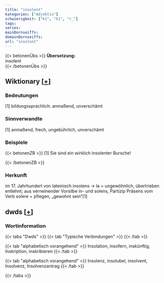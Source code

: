 ```yaml
---
title: "insolent"
kategorien: ["Adjektiv"]
schwierigkeit: ["k1", "h1", "r_"]
tags:
series:
mainDornseiffs:
domainDornseiffs:
url: "insolent"
---
```


{{< betonenÜbs >}}
**Übersetzung:**  
insolent  
{{< /betonenÜbs >}}

## Wiktionary [[+](https://de.wiktionary.org/wiki/insolent)]

### Bedeutungen
[1] bildungssprachlich: anmaßend, unverschämt  

### Sinnverwandte
[1] anmaßend, frech, ungebührlich, unverschämt  

### Beispiele
{{< betonenZB >}}
[1] Sie sind ein wirklich insolenter Bursche!  

{{< /betonenZB >}}
### Herkunft
im 17. Jahrhundert von lateinisch insolens → la = ungewöhnlich, übertrieben entlehnt; aus verneinender Vorsilbe in- und solens, Partizip Präsens vom Verb solere = pflegen, „gewohnt sein“[1]  



## dwds [[+](https://www.dwds.de/wb/insolent)]

### Wortinformation
{{< tabs "Dwds" >}}
{{< tab "Typische Verbindungen" >}}
{{< /tab >}}

{{< tab "alphabetisch vorangehend" >}}
Insolation, insofern, inskünftig, Inskription, inskribieren
{{< /tab >}}

{{< tab "alphabetisch vorangehend" >}}
Insolenz, insolubel, insolvent, Insolvenz, Insolvenzantrag
{{< /tab >}}

{{< /tabs >}}

